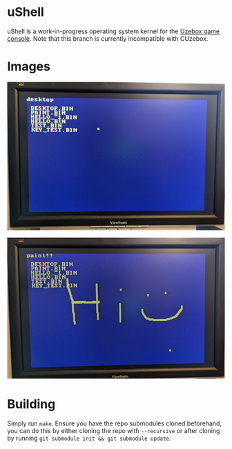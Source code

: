 # uShell

uShell is a work-in-progress operating system kernel for the [Uzebox game console](https://uzebox.org/). Note that this branch is currently incompatible with CUzebox.

# Images

![Photo of uShell's prototype desktop app](/docs/screenshots/photo-desktop.jpg)

![Photo of uShell's paint app](/docs/screenshots/photo-paint.jpg)

# Building

Simply run `make`. Ensure you have the repo submodules cloned beforehand, you can do this by either cloning the repo with `--recursive` or after cloning
by running `git submodule init && git submodule update`.
